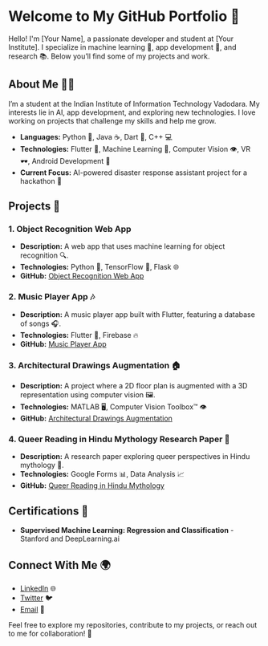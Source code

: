 # Welcome to My GitHub Portfolio 👋

Hello! I'm [Your Name], a passionate developer and student at [Your Institute]. I specialize in machine learning 🤖, app development 📱, and research 📚. Below you’ll find some of my projects and work.

## About Me 🧑‍💻
I’m a student at the Indian Institute of Information Technology Vadodara. My interests lie in AI, app development, and exploring new technologies. I love working on projects that challenge my skills and help me grow.

- **Languages:** Python 🐍, Java ☕, Dart 🎯, C++ 💻
- **Technologies:** Flutter 🦋, Machine Learning 🤖, Computer Vision 👁️, VR 🕶️, Android Development 📱
- **Current Focus:** AI-powered disaster response assistant project for a hackathon 🚨

## Projects 🚀

### 1. **Object Recognition Web App**
- **Description:** A web app that uses machine learning for object recognition 🔍.
- **Technologies:** Python 🐍, TensorFlow 🤖, Flask 🌐
- **GitHub:** [Object Recognition Web App](https://github.com/yourusername/projectname)

### 2. **Music Player App 🎶**
- **Description:** A music player app built with Flutter, featuring a database of songs 🎧.
- **Technologies:** Flutter 🦋, Firebase 🔥
- **GitHub:** [Music Player App](https://github.com/yourusername/musicplayer)

### 3. **Architectural Drawings Augmentation 🏠**
- **Description:** A project where a 2D floor plan is augmented with a 3D representation using computer vision 🖼️.
- **Technologies:** MATLAB 🖥️, Computer Vision Toolbox™ 👁️
- **GitHub:** [Architectural Drawings Augmentation](https://github.com/yourusername/projectname)

### 4. **Queer Reading in Hindu Mythology Research Paper 📜**
- **Description:** A research paper exploring queer perspectives in Hindu mythology 🌈.
- **Technologies:** Google Forms 📊, Data Analysis 📈
- **GitHub:** [Queer Reading in Hindu Mythology](https://github.com/yourusername/researchpaper)

## Certifications 🏅
- **Supervised Machine Learning: Regression and Classification** - Stanford and DeepLearning.ai

## Connect With Me 🌍
- [LinkedIn](https://www.linkedin.com/in/yourusername) 🌐
- [Twitter](https://twitter.com/yourusername) 🐦
- [Email](mailto:youremail@example.com) 📧

Feel free to explore my repositories, contribute to my projects, or reach out to me for collaboration! 🤝
